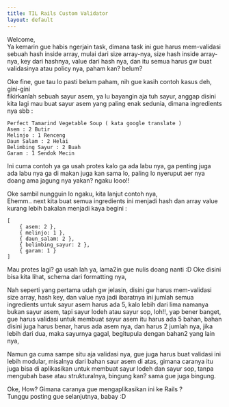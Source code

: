 ```yaml
---
title: TIL Rails Custom Validator
layout: default
---
```


Welcome,  
Ya kemarin gue habis ngerjain task, dimana task ini gue harus mem-validasi sebuah hash inside array,
mulai dari size array-nya, size hash inside array-nya, key dari hashnya, value dari hash nya,
dan itu semua harus gw buat validasinya atau policy nya, paham kan? belum?  


Oke fine, gue tau lo pasti belum paham, nih gue kasih contoh kasus deh, gini-gini  
fikirkanlah sebuah sayur asem, ya lu bayangin aja tuh sayur,
anggap disini kita lagi mau buat sayur asem yang paling enak sedunia, dimana ingredients nya sbb :  


```
Perfect Tamarind Vegetable Soup ( kata google translate )
Asem : 2 Butir
Melinjo : 1 Renceng
Daun Salam : 2 Helai
Belimbing Sayur : 2 Buah
Garam : 1 Sendok Mecin
```


Ini cuma contoh ya ga usah protes kalo ga ada labu nya, ga penting juga ada labu nya
ga di makan juga kan sama lo, paling lo nyeruput aer nya doang ama jagung nya yakan? ngaku looo!!


Oke sambil nungguin lo ngaku, kita lanjut contoh nya,  
Ehemm.. next kita buat semua ingredients ini menjadi hash dan array value
kurang lebih bakalan menjadi kaya begini :


```
[
    { asem: 2 },
    { melinjo: 1 },
    { daun_salam: 2 },
    { belimbing_sayur: 2 },
    { garam: 1 }
]
```


Mau protes lagi? ga usah lah ya, lama2in gue nulis doang nanti :D
Oke disini bisa kita lihat, schema dari formatting nya,


Nah seperti yang pertama udah gw jelasin, disini gw harus mem-validasi size array,
hash key, dan value nya jadi ibaratnya ini jumlah semua ingredients untuk sayur asem harus ada 5, kalo lebih dari lima namanya bukan sayur asem, tapi sayur lodeh atau sayur sop, loh!!,
yap bener banget, gue harus validasi untuk membuat sayur asem itu harus ada 5 bahan,
bahan disini juga harus benar, harus ada asem nya, dan harus 2 jumlah nya, jika lebih dari dua, maka sayurnya gagal,
begitupula dengan bahan2 yang lain nya,   


Namun ga cuma sampe situ aja validasi nya, gue juga harus buat validasi ini lebih modular,
misalnya dari bahan saur asem di atas, gimana caranya itu juga bisa di aplikasikan untuk membuat sayur lodeh dan sayur sop,
tanpa mengubah base atau strukturalnya, bingung kan? sama gue juga bingung.

Oke, How? Gimana caranya gue mengaplikasikan ini ke Rails ?  
Tunggu posting gue selanjutnya, babay :D

